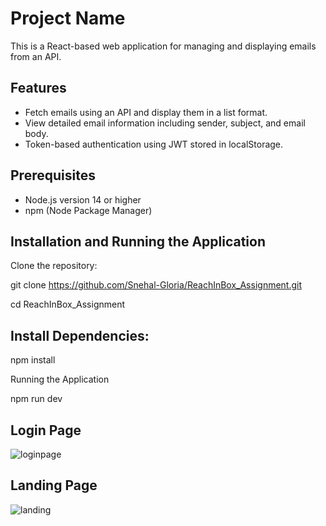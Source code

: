 # Project Name

This is a React-based web application for managing and displaying emails from an API.

## Features

- Fetch emails using an API and display them in a list format.
- View detailed email information including sender, subject, and email body.
- Token-based authentication using JWT stored in localStorage.

## Prerequisites

- Node.js version 14 or higher
- npm (Node Package Manager)

## Installation and Running the Application

 Clone the repository:
   
   git clone https://github.com/Snehal-Gloria/ReachInBox_Assignment.git
   
   cd ReachInBox_Assignment


## Install Dependencies:
  
  npm install

Running the Application
   
  npm run dev

## Login Page
![loginpage](https://github.com/user-attachments/assets/4044ad11-b078-407d-bf82-8cb96ff3e967)

## Landing Page
![landing](https://github.com/user-attachments/assets/6029230e-e870-41e4-966c-fd1ea74dcb08)






